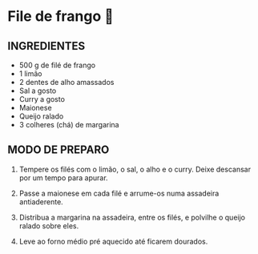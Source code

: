 # File de frango :chicken:



## INGREDIENTES

- 500 g de filé de frango
- 1 limão
- 2 dentes de alho amassados
- Sal a gosto
- Curry a gosto
- Maionese
- Queijo ralado
- 3 colheres (chá) de margarina

## MODO DE PREPARO

1. Tempere os filés com o limão, o sal, o alho e o curry. Deixe descansar por um tempo para apurar.

2. Passe a maionese em cada filé e arrume-os numa assadeira antiaderente.

3. Distribua a margarina na assadeira, entre os filés, e polvilhe o queijo ralado sobre eles.

4. Leve ao forno médio pré aquecido até ficarem dourados.

   